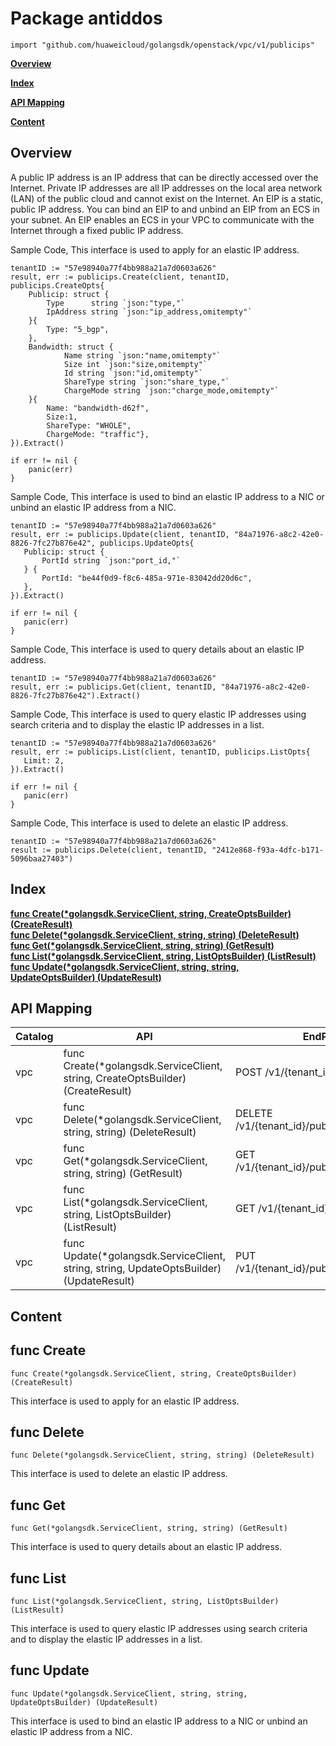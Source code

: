 # Package antiddos
    import "github.com/huaweicloud/golangsdk/openstack/vpc/v1/publicips"
**[Overview](#overview)**  

**[Index](#index)**  

**[API Mapping](#api-mapping)**  

**[Content](#content)**  

## Overview
A public IP address is an IP address that can be directly accessed over the Internet. Private IP addresses are all IP addresses on the local area network (LAN) of the public cloud and cannot exist on the Internet. An EIP is a static, public IP address. You can bind an EIP to and unbind an EIP from an ECS in your subnet. An EIP enables an ECS in your VPC to communicate with the Internet through a fixed public IP address.

Sample Code, This interface is used to apply for an elastic IP address.

    
    tenantID := "57e98940a77f4bb988a21a7d0603a626"
    result, err := publicips.Create(client, tenantID, publicips.CreateOpts{
        Publicip: struct {
            Type      string `json:"type,"`
            IpAddress string `json:"ip_address,omitempty"`
        }{
            Type: "5_bgp",
        },
        Bandwidth: struct {
                Name string `json:"name,omitempty"`
                Size int `json:"size,omitempty"`
                Id string `json:"id,omitempty"`
                ShareType string `json:"share_type,"`
                ChargeMode string `json:"charge_mode,omitempty"`
        }{
            Name: "bandwidth-d62f",
            Size:1,
            ShareType: "WHOLE",
            ChargeMode: "traffic"},
    }).Extract()
    
    if err != nil {
        panic(err)
    }
    
Sample Code, This interface is used to bind an elastic IP address to a NIC or unbind an elastic IP address from a NIC.

    
    tenantID := "57e98940a77f4bb988a21a7d0603a626"
    result, err := publicips.Update(client, tenantID, "84a71976-a8c2-42e0-8826-7fc27b876e42", publicips.UpdateOpts{
       Publicip: struct {
           PortId string `json:"port_id,"`
       } {
           PortId: "be44f0d9-f8c6-485a-971e-83042dd20d6c",
       },
    }).Extract()
    
    if err != nil {
       panic(err)
    }
    
Sample Code, This interface is used to query details about an elastic IP address.

    
    tenantID := "57e98940a77f4bb988a21a7d0603a626"
    result, err := publicips.Get(client, tenantID, "84a71976-a8c2-42e0-8826-7fc27b876e42").Extract()
    
Sample Code, This interface is used to query elastic IP addresses using search criteria and to display the elastic IP addresses in a list.

    
    tenantID := "57e98940a77f4bb988a21a7d0603a626"
    result, err := publicips.List(client, tenantID, publicips.ListOpts{
       Limit: 2,
    }).Extract()
    
    if err != nil {
       panic(err)
    }
    
Sample Code, This interface is used to delete an elastic IP address.

    
    tenantID := "57e98940a77f4bb988a21a7d0603a626"
    result := publicips.Delete(client, tenantID, "2412e868-f93a-4dfc-b171-5096baa27403")
    
## Index
**[func Create(*golangsdk.ServiceClient, string, CreateOptsBuilder) (CreateResult)](#func-create)**  
**[func Delete(*golangsdk.ServiceClient, string, string) (DeleteResult)](#func-delete)**  
**[func Get(*golangsdk.ServiceClient, string, string) (GetResult)](#func-get)**  
**[func List(*golangsdk.ServiceClient, string, ListOptsBuilder) (ListResult)](#func-list)**  
**[func Update(*golangsdk.ServiceClient, string, string, UpdateOptsBuilder) (UpdateResult)](#func-update)**  
## API Mapping
|Catalog|API|EndPoint|
|----|---|--------|
|vpc|func Create(*golangsdk.ServiceClient, string, CreateOptsBuilder) (CreateResult)|POST /v1/{tenant_id}/publicips|
|vpc|func Delete(*golangsdk.ServiceClient, string, string) (DeleteResult)|DELETE /v1/{tenant_id}/publicips/{publicip_id}|
|vpc|func Get(*golangsdk.ServiceClient, string, string) (GetResult)|GET /v1/{tenant_id}/publicips/{publicip_id}|
|vpc|func List(*golangsdk.ServiceClient, string, ListOptsBuilder) (ListResult)|GET /v1/{tenant_id}/publicips|
|vpc|func Update(*golangsdk.ServiceClient, string, string, UpdateOptsBuilder) (UpdateResult)|PUT /v1/{tenant_id}/publicips/{publicip_id}|
## Content
## func Create
    func Create(*golangsdk.ServiceClient, string, CreateOptsBuilder) (CreateResult)  
This interface is used to apply for an elastic IP address.
## func Delete
    func Delete(*golangsdk.ServiceClient, string, string) (DeleteResult)  
This interface is used to delete an elastic IP address.
## func Get
    func Get(*golangsdk.ServiceClient, string, string) (GetResult)  
This interface is used to query details about an elastic IP address.
## func List
    func List(*golangsdk.ServiceClient, string, ListOptsBuilder) (ListResult)  
This interface is used to query elastic IP addresses using search criteria and to display the elastic IP addresses in a list.
## func Update
    func Update(*golangsdk.ServiceClient, string, string, UpdateOptsBuilder) (UpdateResult)  
This interface is used to bind an elastic IP address to a NIC or unbind an elastic IP address from a NIC.
